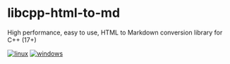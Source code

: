 # libcpp-html-to-md

High performance, easy to use, HTML to Markdown conversion library for C++ (17+)

[![linux](https://github.com/leventkaragol/libcpp-html-to-md/actions/workflows/linux.yml/badge.svg)](https://github.com/leventkaragol/libcpp-html-to-md/actions/workflows/linux.yml)
[![windows](https://github.com/leventkaragol/libcpp-html-to-md/actions/workflows/windows.yml/badge.svg)](https://github.com/leventkaragol/libcpp-html-to-md/actions/workflows/windows.yml)

